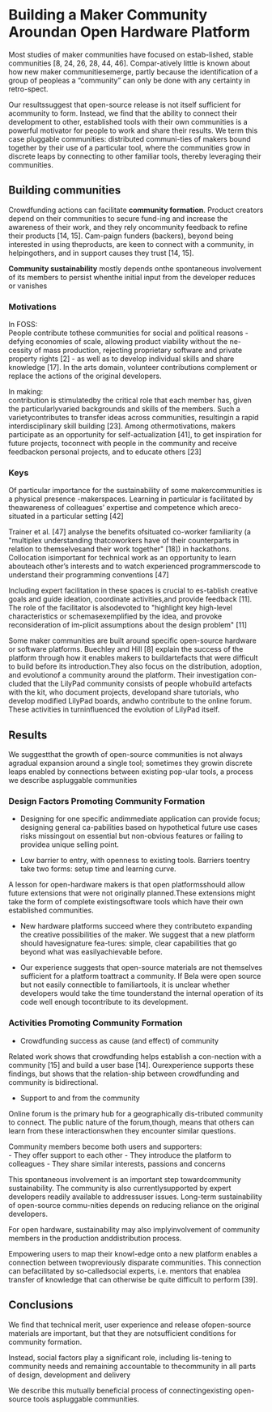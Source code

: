 # Building a Maker Community Aroundan Open Hardware Platform

Most studies of maker communities have focused on estab-lished, stable communities [8, 24, 26, 28, 44, 46].  Compar-atively little is known about how new maker communitiesemerge, partly because the identification of a group of peopleas a “community” can only be done with any certainty in retro-spect.

Our resultssuggest that open-source release is not itself sufficient for acommunity to form. 
Instead, we find that the ability to connect their development to other, established tools with their own communities is a powerful motivator for people to work and share their results. 
We term this case pluggable communities: distributed communi-ties of makers bound together by their use of a particular tool, where the communities grow in discrete leaps by connecting to other familiar tools, thereby leveraging their communities.

## Building communities

Crowdfunding  actions  can  facilitate **community  formation**. Product creators depend on their communities to secure fund-ing and increase the awareness of their work, and they rely oncommunity feedback to refine their products [14, 15]. Cam-paign funders (backers), beyond being interested in using theproducts, are keen to connect with a community, in helpingothers, and in support causes they trust [14, 15].

**Community sustainability** mostly depends onthe spontaneous involvement of its members to persist whenthe initial input from the developer reduces or vanishes

### Motivations

In FOSS:     
People contribute tothese communities for social and political reasons - defying economies of scale, allowing product viability without the ne-cessity of mass production, rejecting proprietary software and private property rights [2] - as well as to develop individual skills  and  share  knowledge  [17].   In  the  arts  domain, volunteer contributions complement or replace the actions of the original developers.

In making:     
contribution is stimulatedby the critical role that each member has, given the particularlyvaried backgrounds and skills of the members. Such a varietycontributes to transfer ideas across communities,  resultingin a rapid interdisciplinary skill building [23]. Among othermotivations,  makers  participate  as  an  opportunity  for  self-actualization [41],  to get inspiration for future projects,  toconnect with people in the community and receive feedbackon personal projects, and to educate others [23]

### Keys

Of particular importance for the sustainability of some makercommunities is a physical presence -makerspaces.
Learning in particular is facilitated by theawareness of colleagues’ expertise and competence which areco-situated in a particular setting [42]

Trainer et al.   [47] analyse the benefits ofsituated co-worker familiarity (a "multiplex understanding thatcoworkers have of their counterparts in relation to themselvesand their work together" [18]) in hackathons. Collocation isimportant for technical work as an opportunity to learn abouteach other’s interests and to watch experienced programmerscode to understand their programming conventions [47]

Including expert facilitation in these spaces is crucial to es-tablish creative goals and guide ideation, coordinate activities,and provide feedback [11]. The role of the facilitator is alsodevoted to "highlight key high-level characteristics or schemasexemplified by the idea, and provoke reconsideration of im-plicit assumptions about the design problem" [11]

Some  maker  communities  are  built  around  specific  open-source hardware or software platforms.
 Buechley and Hill [8] explain the success of the platform through how it enables makers to buildartefacts that were difficult to build before its introduction.They also focus on the distribution, adoption, and evolutionof a community around the platform. Their investigation con-cluded that the LilyPad community consists of people whobuild artefacts with the kit, who document projects, developand share tutorials, who develop modified LilyPad boards, andwho contribute to the online forum.  These activities in turninfluenced the evolution of LilyPad itself.
 
## Results

We suggestthat the growth of open-source communities is not always agradual expansion around a single tool; sometimes they growin discrete leaps enabled by connections between existing pop-ular tools, a process we describe aspluggable communities

### Design Factors Promoting Community Formation

- Designing for one specific andimmediate application can provide focus; designing general ca-pabilities based on hypothetical future use cases risks missingout on essential but non-obvious features or failing to providea unique selling point.

- Low barrier to entry, with openness to existing tools. Barriers toentry take two forms: setup time and learning curve.

A lesson for open-hardware makers is that open platformsshould allow future extensions that were not originally planned.These extensions might take the form of complete existingsoftware tools which have their own established communities.

- New hardware platforms succeed where they contributeto expanding the creative possibilities of the maker. We suggest that a new platform should havesignature fea-tures: simple, clear capabilities that go beyond what was easilyachievable before. 

- Our experience suggests that open-source materials are not themselves sufficient for a platform toattract a community. If Bela were open source but not easily connectible to familiartools, it is unclear whether developers would take the time tounderstand the internal operation of its code well enough tocontribute to its development.

### Activities Promoting Community Formation

- Crowdfunding success as cause (and effect) of community

Related work shows that crowdfunding helps establish a con-nection with a community [15] and build a user base [14]. Ourexperience supports these findings, but shows that the relation-ship between crowdfunding and community is bidirectional.

- Support to and from the community

Online forum is the primary hub for a geographically dis-tributed community to connect.
The public nature of the forum,though, means that others can learn from these interactionswhen they encounter similar questions.

Community members become both users and supporters:     
    - They offer support to each other
    - They introduce the platform to colleagues
    - They share similar interests, passions and concerns 
    
This spontaneous involvement is an important step towardcommunity sustainability.  The community is also currentlysupported by expert developers readily available to addressuser issues. Long-term sustainability of open-source commu-nities depends on reducing reliance on the original developers.

For open hardware, sustainability may also implyinvolvement of community members in the production anddistribution process.

Empowering users to map their knowl-edge onto a new platform enables a connection between twopreviously disparate communities.  This connection can befacilitated by so-calledsocial experts, i.e. mentors that enablea transfer of knowledge that can otherwise be quite difficult to perform [39].

## Conclusions

We find that technical merit, user experience and release ofopen-source  materials  are  important,  but  that  they  are  notsufficient conditions for community formation.

Instead, social factors play a significant role, including lis-tening to community needs and remaining accountable to thecommunity in all parts of design, development and delivery

We describe this mutually beneficial process of connectingexisting open-source tools aspluggable communities. 
